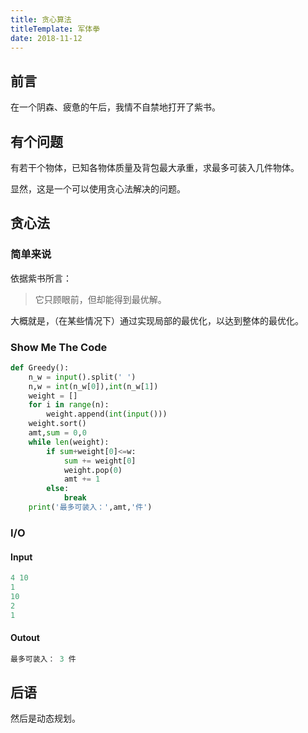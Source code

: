 ```yaml
---
title: 贪心算法
titleTemplate: 军体拳
date: 2018-11-12
---
```


## 前言

在一个阴森、疲惫的午后，我情不自禁地打开了紫书。

## 有个问题

有若干个物体，已知各物体质量及背包最大承重，求最多可装入几件物体。

显然，这是一个可以使用贪心法解决的问题。

## 贪心法

### 简单来说

依据紫书所言：

> 它只顾眼前，但却能得到最优解。

大概就是，（在某些情况下）通过实现局部的最优化，以达到整体的最优化。

### Show Me The Code

```python
def Greedy():
    n_w = input().split(' ')
    n,w = int(n_w[0]),int(n_w[1])
    weight = []
    for i in range(n):
        weight.append(int(input()))
    weight.sort()
    amt,sum = 0,0
    while len(weight):
        if sum+weight[0]<=w:
            sum += weight[0]
            weight.pop(0)
            amt += 1
        else:
            break
    print('最多可装入：',amt,'件')
```

### I/O

#### Input

```python
4 10
1
10
2
1
```

#### Outout

```python
最多可装入： 3 件
```

## 后语

然后是动态规划。

